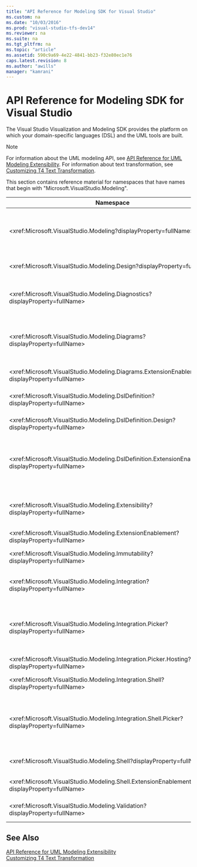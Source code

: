 ```yaml
---
title: "API Reference for Modeling SDK for Visual Studio"
ms.custom: na
ms.date: "10/03/2016"
ms.prod: "visual-studio-tfs-dev14"
ms.reviewer: na
ms.suite: na
ms.tgt_pltfrm: na
ms.topic: "article"
ms.assetid: 590c9a69-4e22-4841-bb23-f32e80ec1e76
caps.latest.revision: 8
ms.author: "awills"
manager: "kamrani"
---
```

# API Reference for Modeling SDK for Visual Studio
The Visual Studio Visualization and Modeling SDK provides the platform on which your domain-specific languages (DSL) and the UML tools are built.  
  
> [!NOTE]
>  For information about the UML modeling API, see [API Reference for UML Modeling Extensibility](../modeling/api-reference-for-uml-modeling-extensibility.md). For information about text transformation, see [Customizing T4 Text Transformation](../modeling/customizing-t4-text-transformation.md).  
  
 This section contains reference material for namespaces that have names that begin with "Microsoft.VisualStudio.Modeling".  
  
|Namespace|Content|  
|---------------|-------------|  
|\<xref:Microsoft.VisualStudio.Modeling?displayProperty=fullName>|Classes such as ModelElement, which is the base class of all domain classes that you define in a DSL.|  
|\<xref:Microsoft.VisualStudio.Modeling.Design?displayProperty=fullName>|Classes that form part of a DSL definition.|  
|\<xref:Microsoft.VisualStudio.Modeling.Diagnostics?displayProperty=fullName>|The model Store Viewer and performance measurement tools.|  
|\<xref:Microsoft.VisualStudio.Modeling.Diagrams?displayProperty=fullName>|Classes such as ShapeElement, which is the base class of all shapes that you define in a DSL.|  
|\<xref:Microsoft.VisualStudio.Modeling.Diagrams.ExtensionEnablement?displayProperty=fullName>|Gesture and Selection methods.|  
|\<xref:Microsoft.VisualStudio.Modeling.DslDefinition?displayProperty=fullName>|The API of the DSL Definition designer.|  
|\<xref:Microsoft.VisualStudio.Modeling.DslDefinition.Design?displayProperty=fullName>|Internal classes of the DSL Definition designer.|  
|\<xref:Microsoft.VisualStudio.Modeling.DslDefinition.ExtensionEnablement?displayProperty=fullName>|Attributes that allow you to extend the DSL designer with commands, gestures and validation.|  
|\<xref:Microsoft.VisualStudio.Modeling.Extensibility?displayProperty=fullName>|Extension methods for ModelElement that implement DSL Extensibility.|  
|\<xref:Microsoft.VisualStudio.Modeling.ExtensionEnablement?displayProperty=fullName>|Extensibility attributes|  
|\<xref:Microsoft.VisualStudio.Modeling.Immutability?displayProperty=fullName>|Lets you make parts of a model read-only.|  
|\<xref:Microsoft.VisualStudio.Modeling.Integration?displayProperty=fullName>|The Modelbus API, which helps you integrate different models.|  
|\<xref:Microsoft.VisualStudio.Modeling.Integration.Picker?displayProperty=fullName>|The dialog box that lets users navigate to models and elements to create Modelbus references.|  
|\<xref:Microsoft.VisualStudio.Modeling.Integration.Picker.Hosting?displayProperty=fullName>|The Picker service.|  
|\<xref:Microsoft.VisualStudio.Modeling.Integration.Shell?displayProperty=fullName>|Modelbus adapter framework for [!INCLUDE[vsprvs](../codequality/includes/vsprvs_md.md)].|  
|\<xref:Microsoft.VisualStudio.Modeling.Integration.Shell.Picker?displayProperty=fullName>|The Picker dialog box that lets users navigate to models and elements to create Modelbus references.|  
|\<xref:Microsoft.VisualStudio.Modeling.Shell?displayProperty=fullName>|The interface between DSLs and [!INCLUDE[vsprvs](../codequality/includes/vsprvs_md.md)].|  
|\<xref:Microsoft.VisualStudio.Modeling.Shell.ExtensionEnablement?displayProperty=fullName>|Lets you define shortcut (context) menu commands.|  
|\<xref:Microsoft.VisualStudio.Modeling.Validation?displayProperty=fullName>|Lets you define validation constraints.|  
  
## See Also  
 [API Reference for UML Modeling Extensibility](../modeling/api-reference-for-uml-modeling-extensibility.md)   
 [Customizing T4 Text Transformation](../modeling/customizing-t4-text-transformation.md)